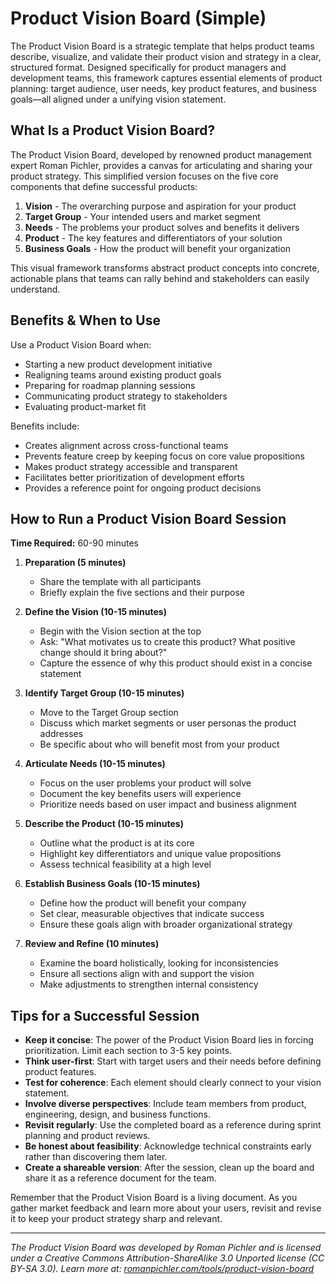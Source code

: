 # Product Vision Board (Simple)

The Product Vision Board is a strategic template that helps product teams describe, visualize, and validate their product vision and strategy in a clear, structured format. Designed specifically for product managers and development teams, this framework captures essential elements of product planning: target audience, user needs, key product features, and business goals—all aligned under a unifying vision statement.

## What Is a Product Vision Board?

The Product Vision Board, developed by renowned product management expert Roman Pichler, provides a canvas for articulating and sharing your product strategy. This simplified version focuses on the five core components that define successful products:

1. **Vision** - The overarching purpose and aspiration for your product
2. **Target Group** - Your intended users and market segment
3. **Needs** - The problems your product solves and benefits it delivers
4. **Product** - The key features and differentiators of your solution
5. **Business Goals** - How the product will benefit your organization

This visual framework transforms abstract product concepts into concrete, actionable plans that teams can rally behind and stakeholders can easily understand.

## Benefits & When to Use

Use a Product Vision Board when:
- Starting a new product development initiative
- Realigning teams around existing product goals
- Preparing for roadmap planning sessions
- Communicating product strategy to stakeholders
- Evaluating product-market fit

Benefits include:
- Creates alignment across cross-functional teams
- Prevents feature creep by keeping focus on core value propositions
- Makes product strategy accessible and transparent
- Facilitates better prioritization of development efforts
- Provides a reference point for ongoing product decisions

## How to Run a Product Vision Board Session

**Time Required:** 60-90 minutes

1. **Preparation (5 minutes)**
   - Share the template with all participants
   - Briefly explain the five sections and their purpose

2. **Define the Vision (10-15 minutes)**
   - Begin with the Vision section at the top
   - Ask: "What motivates us to create this product? What positive change should it bring about?"
   - Capture the essence of why this product should exist in a concise statement

3. **Identify Target Group (10-15 minutes)**
   - Move to the Target Group section
   - Discuss which market segments or user personas the product addresses
   - Be specific about who will benefit most from your product

4. **Articulate Needs (10-15 minutes)**
   - Focus on the user problems your product will solve
   - Document the key benefits users will experience
   - Prioritize needs based on user impact and business alignment

5. **Describe the Product (10-15 minutes)**
   - Outline what the product is at its core
   - Highlight key differentiators and unique value propositions
   - Assess technical feasibility at a high level

6. **Establish Business Goals (10-15 minutes)**
   - Define how the product will benefit your company
   - Set clear, measurable objectives that indicate success
   - Ensure these goals align with broader organizational strategy

7. **Review and Refine (10 minutes)**
   - Examine the board holistically, looking for inconsistencies
   - Ensure all sections align with and support the vision
   - Make adjustments to strengthen internal consistency

## Tips for a Successful Session

- **Keep it concise**: The power of the Product Vision Board lies in forcing prioritization. Limit each section to 3-5 key points.
- **Think user-first**: Start with target users and their needs before defining product features.
- **Test for coherence**: Each element should clearly connect to your vision statement.
- **Involve diverse perspectives**: Include team members from product, engineering, design, and business functions.
- **Revisit regularly**: Use the completed board as a reference during sprint planning and product reviews.
- **Be honest about feasibility**: Acknowledge technical constraints early rather than discovering them later.
- **Create a shareable version**: After the session, clean up the board and share it as a reference document for the team.

Remember that the Product Vision Board is a living document. As you gather market feedback and learn more about your users, revisit and revise it to keep your product strategy sharp and relevant.

---

*The Product Vision Board was developed by Roman Pichler and is licensed under a Creative Commons Attribution-ShareAlike 3.0 Unported license (CC BY-SA 3.0). Learn more at: [romanpichler.com/tools/product-vision-board](https://www.romanpichler.com/tools/product-vision-board/)*